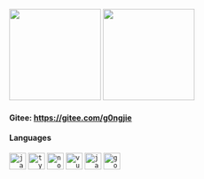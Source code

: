 <!-- [![](https://github-readme-stats.vercel.app/api?username=g0ngjie&theme=dracula)](https://github.com/g0ngjie)
[![](https://github-readme-stats.vercel.app/api/top-langs/?username=g0ngjie&layout=compact&theme=cobalt)](https://github.com/g0ngjie) -->

<!-- <div align="center"> -->
<div>
  <p>
    <img
      src="https://github-readme-stats.vercel.app/api?username=g0ngjie&theme=dracula&show_icons=true"
      height="165"
    />
    <img
      src="https://github-readme-stats.vercel.app/api/top-langs/?username=g0ngjie&layout=compact&theme=cobalt"
      height="165"
    />
  </p>
</div>

#### Gitee: <a href="https://gitee.com/g0ngjie" target="_blank">https://gitee.com/g0ngjie</a>

#### Languages

<!-- languages:start -->
<!-- prettier-ignore-start -->
<!-- markdownlint-disable -->
<code><img height="30" src="https://github.com/g0ngjie/2016/wiki/images/javascript.png" alt="javascript" /></code>
<code><img height="30" src="https://github.com/g0ngjie/2016/wiki/images/typescript.png" alt="typescript" /></code>
<code><img height="30" src="https://github.com/g0ngjie/2016/wiki/images/nodejs.png" alt="nodejs" /></code>
<code><img height="30" src="https://github.com/g0ngjie/2016/wiki/images/vuejs.png" alt="vuejs"/></code>
<code><img height="30" src="https://github.com/g0ngjie/2016/wiki/images/java.png" alt="java"/></code>
<code><img height="30" src="https://github.com/g0ngjie/2016/wiki/images/golang.png" alt="golang"/></code>
<!-- markdownlint-restore -->
<!-- prettier-ignore-end -->
<!-- languages:end -->
